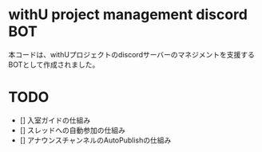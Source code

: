 # withU project management discord BOT
本コードは、withUプロジェクトのdiscordサーバーのマネジメントを支援するBOTとして作成されました。

# TODO
- [] 入室ガイドの仕組み
- [] スレッドへの自動参加の仕組み
- [] アナウンスチャンネルのAutoPublishの仕組み